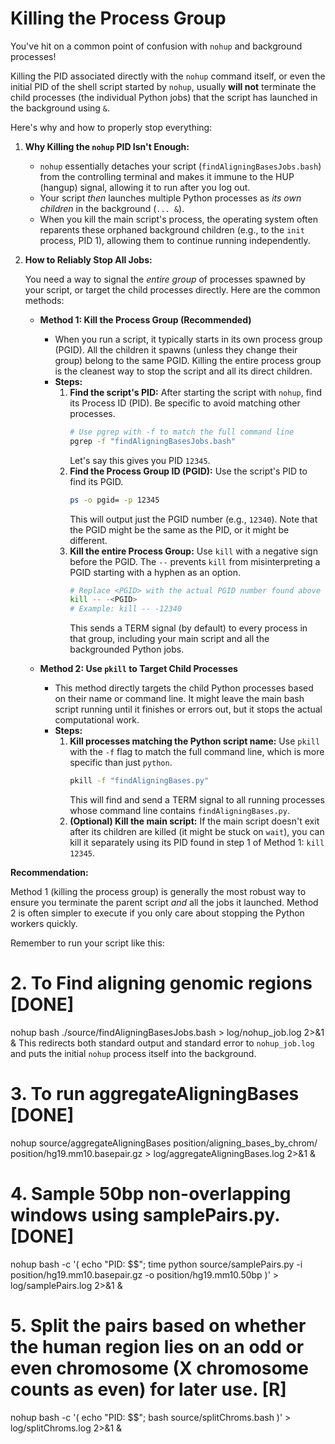 # Killing the Process Group
You've hit on a common point of confusion with `nohup` and background processes!

Killing the PID associated directly with the `nohup` command itself, or even the initial PID of the shell script started by `nohup`, usually **will not** terminate the child processes (the individual Python jobs) that the script has launched in the background using `&`.

Here's why and how to properly stop everything:

1.  **Why Killing the `nohup` PID Isn't Enough:**
    *   `nohup` essentially detaches your script (`findAligningBasesJobs.bash`) from the controlling terminal and makes it immune to the HUP (hangup) signal, allowing it to run after you log out.
    *   Your script *then* launches multiple Python processes as *its own children* in the background (`... &`).
    *   When you kill the main script's process, the operating system often reparents these orphaned background children (e.g., to the `init` process, PID 1), allowing them to continue running independently.

2.  **How to Reliably Stop All Jobs:**

    You need a way to signal the *entire group* of processes spawned by your script, or target the child processes directly. Here are the common methods:

    *   **Method 1: Kill the Process Group (Recommended)**
        *   When you run a script, it typically starts in its own process group (PGID). All the children it spawns (unless they change their group) belong to the same PGID. Killing the entire process group is the cleanest way to stop the script and all its direct children.
        *   **Steps:**
            1.  **Find the script's PID:** After starting the script with `nohup`, find its Process ID (PID). Be specific to avoid matching other processes.
                ```bash
                # Use pgrep with -f to match the full command line
                pgrep -f "findAligningBasesJobs.bash"
                ```
                Let's say this gives you PID `12345`.
            2.  **Find the Process Group ID (PGID):** Use the script's PID to find its PGID.
                ```bash
                ps -o pgid= -p 12345
                ```
                This will output just the PGID number (e.g., `12340`). Note that the PGID might be the same as the PID, or it might be different.
            3.  **Kill the entire Process Group:** Use `kill` with a negative sign before the PGID. The `--` prevents `kill` from misinterpreting a PGID starting with a hyphen as an option.
                ```bash
                # Replace <PGID> with the actual PGID number found above
                kill -- -<PGID>
                # Example: kill -- -12340
                ```
                This sends a TERM signal (by default) to every process in that group, including your main script and all the backgrounded Python jobs.

    *   **Method 2: Use `pkill` to Target Child Processes**
        *   This method directly targets the child Python processes based on their name or command line. It might leave the main bash script running until it finishes or errors out, but it stops the actual computational work.
        *   **Steps:**
            1.  **Kill processes matching the Python script name:** Use `pkill` with the `-f` flag to match the full command line, which is more specific than just `python`.
                ```bash
                pkill -f "findAligningBases.py"
                ```
                This will find and send a TERM signal to all running processes whose command line contains `findAligningBases.py`.
            2.  **(Optional) Kill the main script:** If the main script doesn't exit after its children are killed (it might be stuck on `wait`), you can kill it separately using its PID found in step 1 of Method 1: `kill 12345`.

**Recommendation:**

Method 1 (killing the process group) is generally the most robust way to ensure you terminate the parent script *and* all the jobs it launched. Method 2 is often simpler to execute if you only care about stopping the Python workers quickly.

Remember to run your script like this:

# 2. To Find aligning genomic regions [DONE]
nohup bash ./source/findAligningBasesJobs.bash > log/nohup_job.log 2>&1 &
This redirects both standard output and standard error to `nohup_job.log` and puts the initial `nohup` process itself into the background.


# 3. To run aggregateAligningBases [DONE]
nohup source/aggregateAligningBases position/aligning_bases_by_chrom/ position/hg19.mm10.basepair.gz > log/aggregateAligningBases.log 2>&1 &

# 4. Sample 50bp non-overlapping windows using samplePairs.py. [DONE]
nohup bash -c '( echo "PID: $$"; time python source/samplePairs.py -i position/hg19.mm10.basepair.gz -o position/hg19.mm10.50bp )' > log/samplePairs.log 2>&1 &

# 5. Split the pairs based on whether the human region lies on an odd or even chromosome (X chromosome counts as even) for later use. [R]
nohup bash -c '( echo "PID: $$"; bash source/splitChroms.bash )' > log/splitChroms.log 2>&1 &

